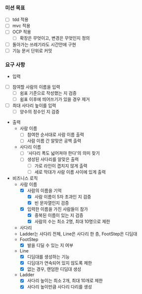 ### 미션 목표
* [ ] tdd 적용
* [ ] mvc 적용
* [ ] OCP 적용
  * [ ] 확장은 무엇이고, 변경은 무엇인지 정의
* [ ] 돌아가는 쓰레기라도 시간안에 구현
* [ ] 기능 문서 단위로 커밋

### 요구 사항
- 입력
* [ ] 참여할 사람의 이름을 입력
  * [ ] 쉼표 기준으로 작성했는 지 검증
  * [ ] 쉼표 이후에 띄어쓰기가 있을 경우 제거
* [ ] 최대 사다리 높이를 입력
  * [ ] 양수의 정수인 지 검증

- 출력
  - 사람 이름
    * [ ] 참여한 순서대로 사람 이름 출력
    * [ ] 사람 이름 간 알맞은 공백 출력
  - 사다리 이름
    * [ ] '사다리 폭도 넓어져야 한다'의 의미 찾기
    * [ ] 생성된 사다리를 알맞은 출력
      * [ ] 가로 라인이 겹치지 않게 출력
      * [ ] 세로 막대가 사람 이름 사이에 있게 출력

- 비즈니스 로직
  - 사람 이름
    * [x] 사람의 이름을 기억
      * [x] 사람 이름이 5자 초과인 지 검증
      * [x] 빈 문자열인지 검증
    * [x] 입력한 이름을 가진 사람들이 참가
      * [x] 중복된 이름이 있는 지 검증
      * [x] 사람의 수는 최소 2명, 최대 10명으로 제한
  - 사다리
  - Ladder는 사다리 전체, Line은 사다리 한 층, FootStep은 디딤대
  - FootStep
    * [x] 발을 디딜 수 있는 지 여부
  - Line
    * [x] 디딤대를 생성하는 기능
    * [x] 디딤대가 연속되어 있지 않도록 제한
    * [x] 없는 경우, 랜덤한 디딤대 생성
  - Ladder
    * [x] 사다리 높이는 최소 2개, 최대 10개로 제한
    * [x] 사다리 높이만큼 사다리 다리를 생성

